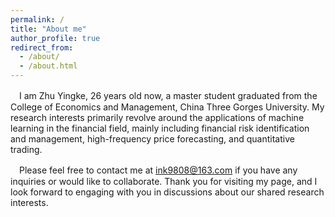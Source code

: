 ```yaml
---
permalink: /
title: "About me"
author_profile: true
redirect_from: 
  - /about/
  - /about.html
---
```

　I am Zhu Yingke, 26 years old now, a master student graduated from the College of Economics and Management, China Three Gorges University. My research interests primarily revolve around the applications of machine learning in the financial field, mainly including financial risk identification and management, high-frequency price forecasting, and quantitative trading. 

　Please feel free to contact me at [ink9808@163.com](mailto:ink9808@163.com) if you have any inquiries or would like to collaborate. Thank you for visiting my page, and I look forward to engaging with you in discussions about our shared research interests.
